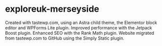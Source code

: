 # exploreuk-merseyside
Created with tastewp.com, using an Astra child theme, the Elementor block editor and WPForms Lite plugin.
Improved performance with the Jetpack Boost plugin.
Enhanced SEO with the Rank Math plugin.
Website migrated from tastewp.com to GitHub using the Simply Static plugin.
